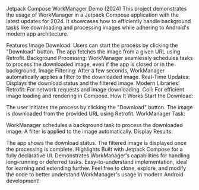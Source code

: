 Jetpack Compose WorkManager Demo (2024)
This project demonstrates the usage of WorkManager in a Jetpack Compose application with the latest updates for 2024. It showcases how to efficiently handle background tasks like downloading and processing images while adhering to Android's modern app architecture.

Features
Image Download: Users can start the process by clicking the "Download" button. The app fetches the image from a given URL using Retrofit.
Background Processing: WorkManager seamlessly schedules tasks to process the downloaded image, even if the app is closed or in the background.
Image Filtering: After a few seconds, WorkManager automatically applies a filter to the downloaded image.
Real-Time Updates: Displays the download status and the filtered image.
Modern Libraries:
Retrofit: For network requests and image downloading.
Coil: For efficient image loading and rendering in Compose.
How It Works
Start the Download:

The user initiates the process by clicking the "Download" button.
The image is downloaded from the provided URL using Retrofit.
WorkManager Task:

WorkManager schedules a background task to process the downloaded image.
A filter is applied to the image automatically.
Display Results:

The app shows the download status.
The filtered image is displayed once the processing is complete.
Highlights
Built with Jetpack Compose for a fully declarative UI.
Demonstrates WorkManager's capabilities for handling long-running or deferred tasks.
Easy-to-understand implementation, ideal for learning and extending further.
Feel free to clone, explore, and modify the code to better understand WorkManager's usage in modern Android development!
